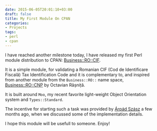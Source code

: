 ```yaml
---
date: 2015-06-05T20:01:10+03:00
draft: false
title: My First Module On CPAN
categories:
- Projects
tags:
- perl
- cpan
---
```


I have reached another milestone today, I have released my first Perl
module distribution to CPAN:
[Business::RO::CIF](https://metacpan.org/release/Business-RO-CIF).

It is a simple module, for validating a Romanian CIF (Cod de
Identificare Fiscală) Tax Identification Code and it is complementary
to, and inspired from another module from the `Business::RO::` name
space,
[Business::RO::CNP](https://metacpan.org/release/Business-RO-CNP) by
Octavian Râșniță.

It is built around `Moo`, my recent favorite light-weight Object
Orientation system and `Types::Standard`.

The incentive for starting such a task was provided by [Árpád
Szász](http://www.plenum.ro/) a few months ago, when we discussed some
of the implementation details.

I hope this module will be usefull to someone.  Enjoy!
